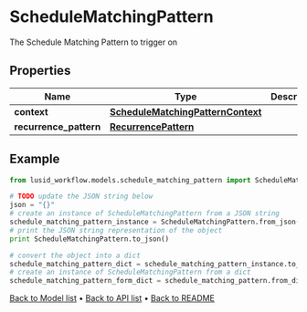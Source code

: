 # ScheduleMatchingPattern

The Schedule Matching Pattern to trigger on

## Properties
Name | Type | Description | Notes
------------ | ------------- | ------------- | -------------
**context** | [**ScheduleMatchingPatternContext**](ScheduleMatchingPatternContext.md) |  | 
**recurrence_pattern** | [**RecurrencePattern**](RecurrencePattern.md) |  | 

## Example

```python
from lusid_workflow.models.schedule_matching_pattern import ScheduleMatchingPattern

# TODO update the JSON string below
json = "{}"
# create an instance of ScheduleMatchingPattern from a JSON string
schedule_matching_pattern_instance = ScheduleMatchingPattern.from_json(json)
# print the JSON string representation of the object
print ScheduleMatchingPattern.to_json()

# convert the object into a dict
schedule_matching_pattern_dict = schedule_matching_pattern_instance.to_dict()
# create an instance of ScheduleMatchingPattern from a dict
schedule_matching_pattern_form_dict = schedule_matching_pattern.from_dict(schedule_matching_pattern_dict)
```
[Back to Model list](../README.md#documentation-for-models) &#8226; [Back to API list](../README.md#documentation-for-api-endpoints) &#8226; [Back to README](../README.md)


